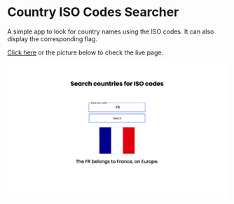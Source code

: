 # Country ISO Codes Searcher

A simple app to look for country names using the ISO codes. It can also display the corresponding flag. 

[Click here](https://gregorim04.github.io/country-iso-code-searcher/) or the picture below to check the live page.

[![project screenshot](./assets/images/screenshot.png)](https://gregorim04.github.io/country-iso-code-searcher/)